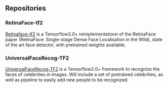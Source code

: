 ## Repositories


### RetinaFace-tf2
[Retinaface-tf2](https://github.com/StanislasBertrand/RetinaFace-tf2) is a Tensorflow2.0+ reimplementationn of the RetinaFace paper (RetinaFace: Single-stage Dense Face Localisation in the Wild), state of the art face detector, with pretrained weights available.  

### UniversalFaceRecog-TF2
[UniversalFaceRecog-TF2](https://github.com/StanislasBertrand/UniversalFaceRecog-TF2) is a Tensorflow2.0+ framework to recognize the faces of celebrities in images. Will include a set of pretrained celebrities, as well as pipeline to easily add new people to be recognized.
